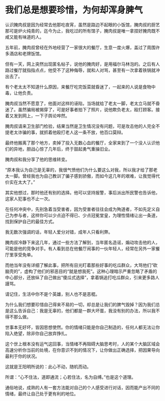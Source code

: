 # 我们总是想要珍惜，为何却浑身脾气

认识腌肉叔是因为经常去他那吃夜宵，虽然是路边不起眼的小饭馆，腌肉叔的厨艺那可是炉火纯青的，迄今为止，我吃过的所有馆子，腌肉叔是唯一拿捏好腌肉既不咸又能有味道的人。 

五年前，腌肉叔曾经在外地经营了一家很大的餐厅，生意一度火爆，盖过了周围许多酒店和老牌饭馆。 

但有一天，网上突然出现匿名帖子，说他的腌肉好，是用福尔马林泡的。之后有人路过餐厅就指指点点，他受不了这种侮辱，就和人对骂，甚至有一次拿着铁锅就冲出去了。 

有个老太太不知道什么原因，来餐厅吃完饭菜就昏迷了，一起来的人说是食物中毒，让他负责。 

腌肉叔当然不愿意了，他面对这样的诬陷，当场就给了老太一脚，老太立马就不昏迷了。虽然骗局被揭穿了，可是好事者拍下了照片，说他欺负老太，殴打顾客。接着又发到网上，一下子舆论哗然。 

腌肉叔请来卫生部门检验，结果当然是卫生情况没有问题，可是攻击他的人完全不提老太诈骗的事，就抓着他殴打老人这一条不放，他百口莫辩。 

最终他搬离了那个地方，卖掉了投入无数心血的餐厅，全家来到了一个没人认识他们的异地，胆战心惊了几年后，终于鼓起勇气重操旧业。 

腌肉叔和我分享了他的思维转变。 

“原本我认为自己是无辜的，我很气愤他们为什么要这么对我，所以我才给了那老太一脚。曾经我也为自己教训了骗子感到骄傲，而如今这几年的艰难，让我觉得代价实在太大了。” 

其实他想过，那时他还有别的选择。他可以坚持报警，事后派出所民警也告诉他，这家人犯事也不止一次。 

在任何冲突中，先别急着当受害者，因为受害者往往会成为殉道者，不如先定义自己为参与者，这样你可以少点迫不得已、少点冠冕堂皇，为理性情绪让出一条道，找到保护自己的最佳方式。 

我无数次强调的话，年轻人爱分对错，成年人只看利弊。 

腌肉叔冷静下来这几年，通过一些方法了解到，当年匿名造谣，煽动攻击他的人，可能是他的竞争对手。有人看到总在他餐厅闹事的一伙年轻人，经常在另外一家餐厅里享受免单。 

而他当年没有详细了解此事，把所有目光盯着那些好事的吃瓜群众，大骂他们“砍脑壳的”，虚构了他们的邪恶目的“就是想我死”。这种心理暗示严重忽略了矛盾的中心部分，还放纵了自己做出“傻瓜式选择”，拿着锅追打吃瓜群众，引来更多路人謾骂。 

请记住，生活中你不是个英雄，别人也不是恶棍。 

为什么我们想要珍惜自己得来不易的一切，却总是让我们的脾气毁掉？因为我们总是这么告诉自己：我是无辜的，他们都是一群大坏蛋，我没有别的办法，所以我不得不那么做。 

世事本无好坏，皆因思想使然。你的情绪只能是你自己制造的，任何人都无法让你陷入绝望，除非你自己放弃挣扎。 

这个世上根本没有运气这回事，当情绪不再阻碍大脑思考时，人的某个大脑区域会高速分析你当前的处境，在你意识不到的情况下，让你做出正确选择，把因果导向最利于你的状况。 

这就是王阳明所说的：此心不动，随机而动。 

所谓：“心不住法，道即通流；心若住法，名为自缚。”也是这个道理。 

通俗地说，成熟的人有一套方法能对自己的个人感受进行对话，因而能产出不同的情绪，最终让自己处于更有利的地位。